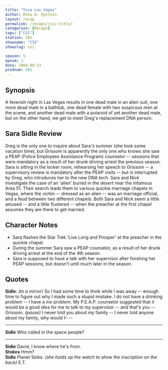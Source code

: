 ```yaml
---
title: "Viva Las Vegas"
author: Mika A. Epstein
layout: recap
permalink: /recaps/csi/:title/
categories: [Recaps]
tags: ["CSI"]
station: CBS
showname: "CSI"
showslug: csi

season: 5  
epnum: 1 
date: 2004-09-23
prodnum: 501 
---
```


## Synopsis

A feverish night in Las Vegas results in one dead male in an alien suit, one more dead male in a bathtub, one dead female with two suspicous men at the scene, and another dead male with a polaroid of yet another dead male, but on the other hand, we get to meet Greg's replacement DNA person.

## Sara Sidle Review

Greg is the only one to inquire about Sara's summer (she took some vacation time), but Grissom is apparently the only one who knows she saw a PEAP (Police Employees Assistance Program) counselor -- sessions that were mandatory as a result of her drunk driving arrest the previous season. Sara is sitting in the locker room, rehearsing her speech to Grissom -- a supervisory review is mandatory after the PEAP visits -- but is interrupted by Greg, who introduces her to the new DNA tech. Sara and Nick investigate the case of an 'alien' buried in the desert near the infamous Area 51. Their search leads them to various quickie marriage chapels in Vegas, where the victim -- dressed as an alien -- was an marriage official, and a feud between two different chapels. Both Sara and Nick seem a little amused -- and a little flustered -- when the preacher at the first chapel assumes they are there to get married.

## Character Notes

* Sara flashes the Star Trek 'Live Long and Prosper' at the preacher in the quickie chapel.  
* During the summer Sara saw a PEAP counselor, as a result of her drunk driving arrest at the end of the 4th season.  
* Sara is supposed to have a talk with her supervisor after finishing her PEAP sessions, but doesn't until much later in the season.

## Quotes

**Sidle**: _(to a mirror)_ So I had some time to think while I was away -- enough time to figure out why I made such a stupid mistake. I do not have a drinking problem -- I have a _me_ problem. My P.E.A.P. counselor suggested that it would be a good idea for me to talk to my supervisor -- and that's you -- Grissom. _(pause)_ I never told you about my family -- I never told anyone about my family, why would I&#8211;  --  

- - -

**Sidle** Who called in the space people?

- - -

**Sidle** David, I know where he's from.  
**Stokes** Hmm?  
**Sidle** Planet Seiko. _(she holds up the watch to show the inscription on the back)_ E.T.
